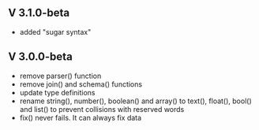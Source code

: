 ## V 3.1.0-beta

- added "sugar syntax"

## V 3.0.0-beta

- remove parser() function
- remove join() and schema() functions
- update type definitions
- rename string(), number(), boolean() and array() to text(), float(), bool() and list() to prevent collisions with reserved words
- fix() never fails. It can always fix data
